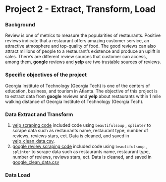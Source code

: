 # Project 2 - Extract, Transform, Load

### Background
Review is one of metrics to measure the popularities of restaurants. Positive reviews indicate that a restaurant offers amazing customer service, an attractive atmosphere and top-quality of food. The good reviews can also attract millions of people to a restaurant’s existence and produce an uplift in sales. There’s are different review sources that customer can access, among them, **google** reviews and **yelp** are two trustable sources of reviews. 

### Specific objectives of the project
Georgia Institute of Technology (Georgia Tech) is one of the centers of education, business, and tourism in Atlanta.  The objective of this project is to extract data from **google** reviews and **yelp** about restaurants within 1 mile walking distance of Georgia Institute of Technology (Georgia Tech). 

### Data Extract and Transform
1. [yelp scraping code](yelp_df.ipynb) included code using `beautifulsoup` , `splinter` to scrape data such as restaurants name, restaurant type, number of reviews, reviews stars, ect. Data is cleaned, and saved in [yelp_clean_data.csv](yelp_clean_data.csv).
2. [google review scraping code](cleand_google.ipynb) included code using `beautifulsoup` , `splinter` to scrape data such as restaurants name, restaurant type, number of reviews, reviews stars, ect. Data is cleaned, and saved in [google_clean_data.csv](google_clean_data.csv)

### Data Load




